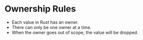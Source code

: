 # Ownership Rules
- Each value in Rust has an owner.
- There can only be one owner at a time.
- When the owner goes out of scope, the value will be dropped.